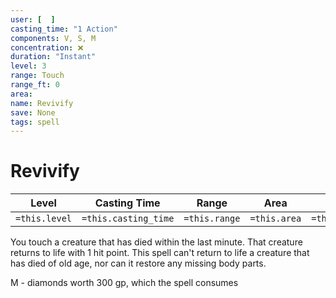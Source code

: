 ```yaml
---
user: [  ]
casting_time: "1 Action"
components: V, S, M
concentration: ❌
duration: "Instant"
level: 3
range: Touch
range_ft: 0
area: 
name: Revivify
save: None
tags: spell
---
```

# Revivify

| **Level** | **Casting Time** | **Range** | **Area** | **Duration** | **Save** | **Components** | **Concentration** |
|:---:|:---:|:---:|:---:|:---:|:---:|:---:|:---:|
| `=this.level` | `=this.casting_time` | `=this.range` | `=this.area` | `=this.duration` | `=this.save` | `=this.components` | `=this.concentration` |

You touch a creature that has died within the last minute. That creature returns to life with 1 hit point. This spell can't return to life a creature that has died of old age, nor can it restore any missing body parts.

M - diamonds worth 300 gp, which the spell consumes